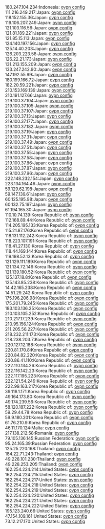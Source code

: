 180.247.104.234:Indonesia: [ovpn config](vpn/180_247_104_234.ovpn)  
111.216.249.217:Japan: [ovpn config](vpn/111_216_249_217.ovpn)  
118.152.155.36:Japan: [ovpn config](vpn/118_152_155_36.ovpn)  
119.106.207.249:Japan: [ovpn config](vpn/119_106_207_249.ovpn)  
121.103.116.56:Japan: [ovpn config](vpn/121_103_116_56.ovpn)  
121.81.189.221:Japan: [ovpn config](vpn/121_81_189_221.ovpn)  
121.85.15.113:Japan: [ovpn config](vpn/121_85_15_113.ovpn)  
124.140.197.156:Japan: [ovpn config](vpn/124_140_197_156.ovpn)  
125.14.40.203:Japan: [ovpn config](vpn/125_14_40_203.ovpn)  
126.203.223.58:Japan: [ovpn config](vpn/126_203_223_58.ovpn)  
126.22.21.173:Japan: [ovpn config](vpn/126_22_21_173.ovpn)  
131.213.155.209:Japan: [ovpn config](vpn/131_213_155_209.ovpn)  
133.247.242.90:Japan: [ovpn config](vpn/133_247_242_90.ovpn)  
147.192.55.99:Japan: [ovpn config](vpn/147_192_55_99.ovpn)  
180.199.166.72:Japan: [ovpn config](vpn/180_199_166_72.ovpn)  
182.20.59.221:Japan: [ovpn config](vpn/182_20_59_221.ovpn)  
210.153.169.139:Japan: [ovpn config](vpn/210_153_169_139.ovpn)  
210.191.127.66:Japan: [ovpn config](vpn/210_191_127_66.ovpn)  
219.100.37.104:Japan: [ovpn config](vpn/219_100_37_104.ovpn)  
219.100.37.105:Japan: [ovpn config](vpn/219_100_37_105.ovpn)  
219.100.37.107:Japan: [ovpn config](vpn/219_100_37_107.ovpn)  
219.100.37.13:Japan: [ovpn config](vpn/219_100_37_13.ovpn)  
219.100.37.177:Japan: [ovpn config](vpn/219_100_37_177.ovpn)  
219.100.37.182:Japan: [ovpn config](vpn/219_100_37_182.ovpn)  
219.100.37.19:Japan: [ovpn config](vpn/219_100_37_19.ovpn)  
219.100.37.31:Japan: [ovpn config](vpn/219_100_37_31.ovpn)  
219.100.37.49:Japan: [ovpn config](vpn/219_100_37_49.ovpn)  
219.100.37.51:Japan: [ovpn config](vpn/219_100_37_51.ovpn)  
219.100.37.55:Japan: [ovpn config](vpn/219_100_37_55.ovpn)  
219.100.37.58:Japan: [ovpn config](vpn/219_100_37_58.ovpn)  
219.100.37.86:Japan: [ovpn config](vpn/219_100_37_86.ovpn)  
219.100.37.87:Japan: [ovpn config](vpn/219_100_37_87.ovpn)  
219.100.37.96:Japan: [ovpn config](vpn/219_100_37_96.ovpn)  
222.148.232.154:Japan: [ovpn config](vpn/222_148_232_154.ovpn)  
223.134.164.46:Japan: [ovpn config](vpn/223_134_164_46.ovpn)  
59.129.62.198:Japan: [ovpn config](vpn/59_129_62_198.ovpn)  
59.147.136.61:Japan: [ovpn config](vpn/59_147_136_61.ovpn)  
60.125.195.98:Japan: [ovpn config](vpn/60_125_195_98.ovpn)  
60.132.75.197:Japan: [ovpn config](vpn/60_132_75_197.ovpn)  
61.194.165.30:Japan: [ovpn config](vpn/61_194_165_30.ovpn)  
110.10.74.139:Korea Republic of: [ovpn config](vpn/110_10_74_139.ovpn)  
112.168.89.44:Korea Republic of: [ovpn config](vpn/112_168_89_44.ovpn)  
114.205.195.133:Korea Republic of: [ovpn config](vpn/114_205_195_133.ovpn)  
115.21.87.176:Korea Republic of: [ovpn config](vpn/115_21_87_176.ovpn)  
118.131.112.242:Korea Republic of: [ovpn config](vpn/118_131_112_242.ovpn)  
118.223.107.191:Korea Republic of: [ovpn config](vpn/118_223_107_191.ovpn)  
118.41.27.130:Korea Republic of: [ovpn config](vpn/118_41_27_130.ovpn)  
118.44.169.144:Korea Republic of: [ovpn config](vpn/118_44_169_144.ovpn)  
119.198.52.13:Korea Republic of: [ovpn config](vpn/119_198_52_13.ovpn)  
121.129.111.189:Korea Republic of: [ovpn config](vpn/121_129_111_189.ovpn)  
121.134.72.146:Korea Republic of: [ovpn config](vpn/121_134_72_146.ovpn)  
121.139.180.52:Korea Republic of: [ovpn config](vpn/121_139_180_52.ovpn)  
125.137.18.8:Korea Republic of: [ovpn config](vpn/125_137_18_8.ovpn)  
125.143.85.238:Korea Republic of: [ovpn config](vpn/125_143_85_238.ovpn)  
14.42.165.238:Korea Republic of: [ovpn config](vpn/14_42_165_238.ovpn)  
14.51.29.242:Korea Republic of: [ovpn config](vpn/14_51_29_242.ovpn)  
175.196.206.98:Korea Republic of: [ovpn config](vpn/175_196_206_98.ovpn)  
175.201.79.245:Korea Republic of: [ovpn config](vpn/175_201_79_245.ovpn)  
183.103.136.25:Korea Republic of: [ovpn config](vpn/183_103_136_25.ovpn)  
210.103.105.252:Korea Republic of: [ovpn config](vpn/210_103_105_252.ovpn)  
210.217.17.239:Korea Republic of: [ovpn config](vpn/210_217_17_239.ovpn)  
210.95.156.124:Korea Republic of: [ovpn config](vpn/210_95_156_124.ovpn)  
211.205.56.227:Korea Republic of: [ovpn config](vpn/211_205_56_227.ovpn)  
218.232.211.173:Korea Republic of: [ovpn config](vpn/218_232_211_173.ovpn)  
218.238.203.7:Korea Republic of: [ovpn config](vpn/218_238_203_7.ovpn)  
220.127.12.188:Korea Republic of: [ovpn config](vpn/220_127_12_188.ovpn)  
220.81.170.8:Korea Republic of: [ovpn config](vpn/220_81_170_8.ovpn)  
220.84.82.220:Korea Republic of: [ovpn config](vpn/220_84_82_220.ovpn)  
220.86.41.110:Korea Republic of: [ovpn config](vpn/220_86_41_110.ovpn)  
222.110.134.26:Korea Republic of: [ovpn config](vpn/222_110_134_26.ovpn)  
222.116.142.23:Korea Republic of: [ovpn config](vpn/222_116_142_23.ovpn)  
222.117.195.223:Korea Republic of: [ovpn config](vpn/222_117_195_223.ovpn)  
222.121.54.249:Korea Republic of: [ovpn config](vpn/222_121_54_249.ovpn)  
222.99.163.217:Korea Republic of: [ovpn config](vpn/222_99_163_217.ovpn)  
39.119.1.171:Korea Republic of: [ovpn config](vpn/39_119_1_171.ovpn)  
49.164.173.80:Korea Republic of: [ovpn config](vpn/49_164_173_80.ovpn)  
49.174.239.56:Korea Republic of: [ovpn config](vpn/49_174_239_56.ovpn)  
58.120.187.222:Korea Republic of: [ovpn config](vpn/58_120_187_222.ovpn)  
59.29.44.78:Korea Republic of: [ovpn config](vpn/59_29_44_78.ovpn)  
59.9.180.201:Korea Republic of: [ovpn config](vpn/59_9_180_201.ovpn)  
61.76.210.9:Korea Republic of: [ovpn config](vpn/61_76_210_9.ovpn)  
46.11.170.124:Malta: [ovpn config](vpn/46_11_170_124.ovpn)  
217.138.212.58:Romania: [ovpn config](vpn/217_138_212_58.ovpn)  
79.105.136.145:Russian Federation: [ovpn config](vpn/79_105_136_145.ovpn)  
95.24.165.39:Russian Federation: [ovpn config](vpn/95_24_165_39.ovpn)  
125.25.220.168:Thailand: [ovpn config](vpn/125_25_220_168.ovpn)  
184.22.71.243:Thailand: [ovpn config](vpn/184_22_71_243.ovpn)  
49.228.101.230:Thailand: [ovpn config](vpn/49_228_101_230.ovpn)  
49.228.253.205:Thailand: [ovpn config](vpn/49_228_253_205.ovpn)  
162.254.224.214:United States: [ovpn config](vpn/162_254_224_214.ovpn)  
162.254.224.215:United States: [ovpn config](vpn/162_254_224_215.ovpn)  
162.254.224.217:United States: [ovpn config](vpn/162_254_224_217.ovpn)  
162.254.224.218:United States: [ovpn config](vpn/162_254_224_218.ovpn)  
162.254.224.219:United States: [ovpn config](vpn/162_254_224_219.ovpn)  
162.254.224.220:United States: [ovpn config](vpn/162_254_224_220.ovpn)  
162.254.224.221:United States: [ovpn config](vpn/162_254_224_221.ovpn)  
162.254.224.222:United States: [ovpn config](vpn/162_254_224_222.ovpn)  
195.123.240.66:United States: [ovpn config](vpn/195_123_240_66.ovpn)  
47.154.109.161:United States: [ovpn config](vpn/47_154_109_161.ovpn)  
73.12.217.170:United States: [ovpn config](vpn/73_12_217_170.ovpn)  
